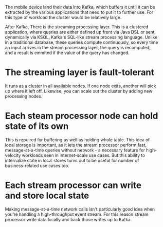 The mobile device land their data into Kafka, which buffers it until it can be extracted by the various applications that need to put it to further use. For this type of workload the cluster would be relatively large.

After Kafka, There is the streaming processing layer. This is a clustered application, where queries are either defined up front via Java DSL or sent dynamically via KSQL, Kafka's SQL-like stream processing language. Unlike in a traditional database, these queries compute continuously, so every time an input arrives in the stream processing layer, the query is recomputed, and a result is emmited if the value of the query has changed.

The streaming layer is fault-tolerant
=
It runs as a cluster in all available nodes. If one node exits, another will pick up where it left off. Likewise, you can scale out the cluster by adding new processing nodes.

Each steam processor node can hold state of its own
=
This is repuired for buffering as well as holding whole table. This idea of local storage is important, as it lets the stream processor perform fast, message-at-a-time queries without network - a necessary feature for high-velocity workloads seen in internet-scale use cases. But this ability to internalize state in local stores turns out to be useful for number of business-related use cases too.

Each stream processor can write and store local state
=
Making message-at-a-time network calls isn't particularly good idea when you're handling a high-throughput event stream. For this reason stream processor write data locally and back those writes up to Kafka.